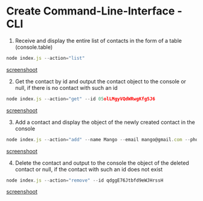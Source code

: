 # Create Command-Line-Interface - CLI

1. Receive and display the entire list of contacts in the form of a table (console.table)  
``` javascript
node index.js --action="list"
```  
[screenshoot](https://monosnap.com/file/fP7al1pIms6rU95txhuaQwuvEuIFpI)

2. Get the contact by id and output the contact object to the console or null, if there is no contact with such an id  
```javascript
node index.js --action="get" --id 05olLMgyVQdWRwgKfg5J6
```  
[screenshoot](https://monosnap.com/file/5o3FnwEjtLMbkblr2L8APQbXAlBDCF)

3. Add a contact and display the object of the newly created contact in the console 
```javascript 
node index.js --action="add" --name Mango --email mango@gmail.com --phone 322-22-22
```  
[screenshoot](https://monosnap.com/file/9eoYQL81M78LR8ffTHweC3LhfWmgqE)  

4. Delete the contact and output to the console the object of the deleted contact or null, if the contact with such an id does not exist  
```javascript
node index.js --action="remove" --id qdggE76Jtbfd9eWJHrssH
```  
[screenshoot](https://monosnap.com/file/CpqKqsyLRvHCfbUdXoqFdm6zs02LUa)
